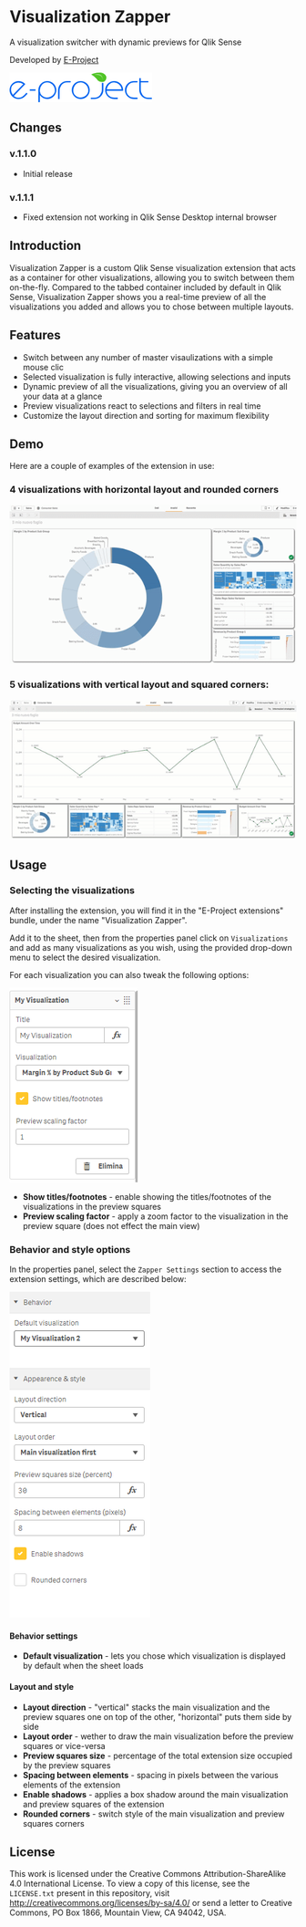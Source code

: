 # Visualization Zapper

A visualization switcher with dynamic previews for Qlik Sense

Developed by [E-Project](http://e-projectsrl.it)

![logo E-Project](images/logo_epj.png)

## Changes

### v.1.1.0

- Initial release

### v.1.1.1

- Fixed extension not working in Qlik Sense Desktop internal browser

## Introduction

Visualization Zapper is a custom Qlik Sense visualization extension that acts as a container for other visualizations, allowing you to switch between them on-the-fly. Compared to the tabbed container included by default in Qlik Sense, Visualization Zapper shows you a real-time preview of all the visualizations you added and allows you to chose between multiple layouts.

## Features

- Switch between any number of master visaulizations with a simple mouse clic
- Selected visualization is fully interactive, allowing selections and inputs
- Dynamic preview of all the visualizations, giving you an overview of all your data at a glance
- Preview visualizations react to selections and filters in real time
- Customize the layout direction and sorting for maximum flexibility

## Demo

Here are a couple of examples of the extension in use:

### 4 visualizations with horizontal layout and rounded corners

![](images/demo-horizontal.gif)

### 5 visualizations with vertical layout and squared corners:

![](images/demo-vertical.gif)

## Usage

### Selecting the visualizations
After installing the extension, you will find it in the "E-Project extensions" bundle, under the name "Visualization Zapper".

Add it to the sheet, then from the properties panel click on `Visualizations` and add as many visualizations as you wish, using the provided drop-down menu to select the desired visualization.

For each visualization you can also tweak the following options:

![](images/vis-options.png)

- **Show titles/footnotes** - enable showing the titles/footnotes of the visualizations in the preview squares
- **Preview scaling factor** - apply a zoom factor to the visualization in the preview square (does not effect the main view)

### Behavior and style options

In the properties panel, select the `Zapper Settings` section to access the extension settings, which are described below:

![](images/style-options.png)

#### Behavior settings

- **Default visualization** - lets you chose which visualization is displayed by default when the sheet loads

#### Layout and style

- **Layout direction** - "vertical" stacks the main visualization and the preview squares one on top of the other, "horizontal" puts them side by side
- **Layout order** - wether to draw the main visualization before the preview squares or vice-versa
- **Preview squares size** - percentage of the total extension size occupied by the preview squares
- **Spacing between elements** - spacing in pixels between the various elements of the extension
- **Enable shadows** - applies a box shadow around the main visualization and preview squares of the extension
- **Rounded corners** - switch style of the main visualization and preview squares corners



## License

This work is licensed under the Creative Commons Attribution-ShareAlike 4.0 International License. To view a copy of this license, see the `LICENSE.txt` present in this repository, visit http://creativecommons.org/licenses/by-sa/4.0/ or send a letter to Creative Commons, PO Box 1866, Mountain View, CA 94042, USA.